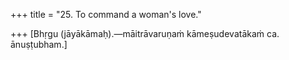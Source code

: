+++
title = "25. To command a woman's love."

+++
[Bhṛgu (jāyākāmaḥ).—māitrāvaruṇaṁ kāmeṣudevatākaṁ ca. ānuṣṭubham.]
